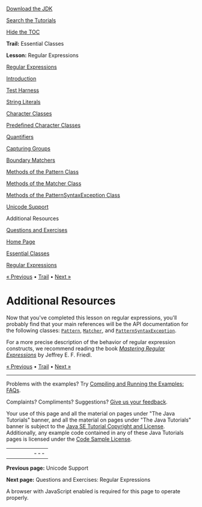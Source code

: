 [Download
the JDK](http://java.sun.com/javase/6/download.jsp)
  
[Search the
Tutorials](../../search.html)
  
[Hide the TOC](javascript:toggleLeft())

**Trail:** Essential Classes
  
**Lesson:** Regular Expressions

[Regular Expressions](index.html)

[Introduction](intro.html)

[Test Harness](test_harness.html)

[String Literals](literals.html)

[Character Classes](char_classes.html)

[Predefined Character Classes](pre_char_classes.html)

[Quantifiers](quant.html)

[Capturing Groups](groups.html)

[Boundary Matchers](bounds.html)

[Methods of the Pattern Class](pattern.html)

[Methods of the Matcher Class](matcher.html)

[Methods of the PatternSyntaxException Class](pse.html)

[Unicode Support](unicode.html)

Additional Resources

[Questions and Exercises](QandE/questions.html)

[Home Page](../../index.html)
>
[Essential Classes](../index.html)
>
[Regular Expressions](index.html)

[« Previous](unicode.html) • [Trail](../TOC.html) • [Next »](QandE/questions.html)

# Additional Resources

Now that you've completed this lesson on regular expressions,
you'll probably find that your main references will be the
API documentation for the following classes:
[`Pattern`](http://download.oracle.com/javase/7/docs/api/java/util/regex/Pattern.html),
[`Matcher`](http://download.oracle.com/javase/7/docs/api/java/util/regex/Matcher.html), and
[`PatternSyntaxException`](http://download.oracle.com/javase/7/docs/api/java/util/regex/PatternSyntaxException.html).

For a more precise description of the
behavior of regular expression constructs, we recommend reading the book
[*Mastering Regular Expressions*](http://www.amazon.com/exec/obidos/ASIN/0596002890/javasoftsunmicroA/) by Jeffrey E. F. Friedl.

[« Previous](unicode.html)
•
[Trail](../TOC.html)
•
[Next »](QandE/questions.html)

---

Problems with the examples? Try [Compiling and Running
the Examples: FAQs](../../information/run-examples.html).
  
Complaints? Compliments? Suggestions? [Give
us your feedback](http://download.oracle.com/javase/feedback.html).

Your use of this page and all the material on pages under "The Java Tutorials" banner,
and all the material on pages under "The Java Tutorials" banner is subject to the [Java SE Tutorial Copyright
and License](../../information/license.html).
Additionally, any example code contained in any of these Java
Tutorials pages is licensed under the
[Code
Sample License](http://developers.sun.com/license/berkeley_license.html).

|  |  |  |  |  |
| --- | --- | --- | --- | --- |
| |  |  | | --- | --- | | duke image | Oracle logo | | [About Oracle](http://www.oracle.com/us/corporate/index.html) | [Oracle Technology Network](http://www.oracle.com/technology/index.html) | [Terms of Service](https://www.samplecode.oracle.com/servlets/CompulsoryClickThrough?type=TermsOfService) | Copyright © 1995, 2011 Oracle and/or its affiliates. All rights reserved. |

**Previous page:** Unicode Support
  
**Next page:** Questions and Exercises: Regular Expressions




A browser with JavaScript enabled is required for this page to operate properly.